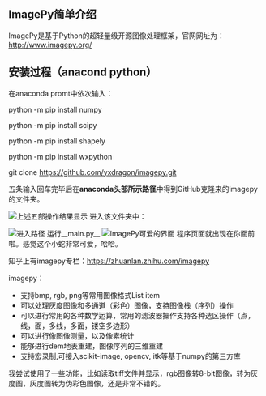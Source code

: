 ﻿## ImagePy简单介绍 
ImagePy是基于Python的超轻量级开源图像处理框架，官网网址为：http://www.imagepy.org/

## 安装过程（anacond python）

在anaconda promt中依次输入：

python -m pip install numpy

python -m pip install scipy

python -m pip install shapely

python -m pip install wxpython

git clone https://github.com/yxdragon/imagepy.git


五条输入回车完毕后在**anaconda头部所示路径**中得到GitHub克隆来的imagepy的文件夹。



![上述五部操作结果显示](https://img-blog.csdnimg.cn/20190125233308429.png)
进入该文件夹中：

![进入路径](https://img-blog.csdnimg.cn/20190125233358952.png?x-oss-process=image/watermark,type_ZmFuZ3poZW5naGVpdGk,shadow_10,text_aHR0cHM6Ly9ibG9nLmNzZG4ubmV0L3dlaXhpbl80MDc1ODc0OA==,size_16,color_FFFFFF,t_70)
运行__main.py__
![ImagePy可爱的界面](https://img-blog.csdnimg.cn/20190125233420628.jpg?x-oss-process=image/watermark,type_ZmFuZ3poZW5naGVpdGk,shadow_10,text_aHR0cHM6Ly9ibG9nLmNzZG4ubmV0L3dlaXhpbl80MDc1ODc0OA==,size_16,color_FFFFFF,t_70)
程序页面就出现在你面前啦。感觉这个小蛇非常可爱，哈哈。

知乎上有imagepy专栏：https://zhuanlan.zhihu.com/imagepy

imagepy：

 - 支持bmp, rgb, png等常用图像格式List item
 - 可以处理灰度图像和多通道（彩色）图像，支持图像栈（序列）操作
 - 可以进行常用的各种数学运算，常用的滤波器操作支持各种选区操作（点，线，面，多线，多面，镂空多边形）
 - 可以进行像图像测量，以及像素统计
 - 能够进行dem地表重建，图像序列的三维重建
 - 支持宏录制,可接入scikit-image, opencv, itk等基于numpy的第三方库

我尝试使用了一些功能，比如读取tiff文件并显示，rgb图像转8-bit图像，转为灰度图，灰度图转为伪彩色图像，还是非常不错的。
